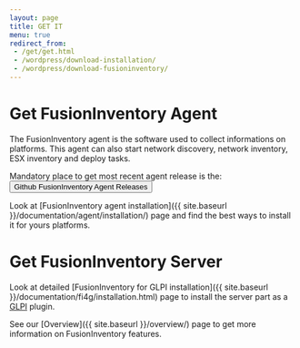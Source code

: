 ```yaml
---
layout: page
title: GET IT
menu: true
redirect_from:
 - /get/get.html
 - /wordpress/download-installation/
 - /wordpress/download-fusioninventory/
---
```


# Get FusionInventory Agent

The FusionInventory agent is the software used to collect informations on platforms. This agent
can also start network discovery, network inventory, ESX inventory and deploy tasks.

Mandatory place to get most recent agent release is the: <button class="button-save large" onclick="window.location.href='https://github.com/fusioninventory/fusioninventory-agent/releases'">Github FusionInventory Agent Releases</button>

Look at [FusionInventory agent installation]({{ site.baseurl }}/documentation/agent/installation/) page
and find the best ways to install it for yours platforms.

# Get FusionInventory Server

Look at detailed [FusionInventory for GLPI installation]({{ site.baseurl }}/documentation/fi4g/installation.html)
page to install the server part as a [GLPI](http://glpi-project.org/) plugin.

See our [Overview]({{ site.baseurl }}/overview/) page to get more information on FusionInventory features.
